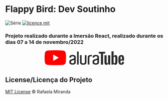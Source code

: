 # Flappy Bird: Dev Soutinho 

![Série](https://img.shields.io/badge/rafaelamiranda-AluraTube-red)
[![licence mit](https://img.shields.io/badge/licence-MIT-blue.svg)](https://github.com/afonsopacifer/open-source-boilerplate/blob/master/LICENSE.md)

### Projeto realizado durante a Imersão React, realizado durante os dias 07 a 14 de novembro/2022

<p align="center">
  <img alt="Logo do projeto" src="./_docs/logo.svg" />
</p>

## License/Licença do Projeto
[MIT License](./LICENSE.md) © Rafaela Miranda